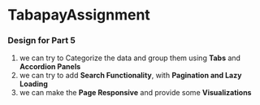 # TabapayAssignment

### Design for Part 5
1. we can try to Categorize the data and group them using **Tabs** and **Accordion Panels**
2. we can try to add **Search Functionality**, with **Pagination and Lazy Loading**
3. we can make the **Page Responsive** and provide some **Visualizations**